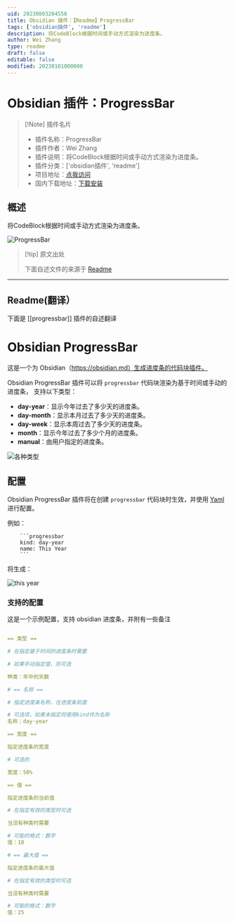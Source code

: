 ```yaml
---
uid: 20230803204556
title: Obsidian 插件：【Readme】ProgressBar
tags: ['obsidian插件', 'readme']
description: 将CodeBlock根据时间或手动方式渲染为进度条。
author: Wei Zhang
type: readme
draft: false
editable: false
modified: 20230101000000
---
```


# Obsidian 插件：ProgressBar

> [!Note] 插件名片
> - 插件名称：ProgressBar
> - 插件作者：Wei Zhang
> - 插件说明：将CodeBlock根据时间或手动方式渲染为进度条。
> - 插件分类：['obsidian插件', 'readme']
> - 项目地址：[点我访问](https://github.com/zwpaper/obsidian-progressbar)
> - 国内下载地址：[下载安装](https://pkmer.cn/products/plugin/pluginMarket/?progressbar)

## 概述

将CodeBlock根据时间或手动方式渲染为进度条。

![ProgressBar](https://cdn.pkmer.cn/covers/progressbar.jpeg!pkmer)

> [!tip] 原文出处
> 
>下面自述文件的来源于 [Readme](https://ghproxy.net/https://raw.githubusercontent.com/zwpaper/obsidian-progressbar/main/README.md)
> 

---

## Readme(翻译）

下面是 [[progressbar]] 插件的自述翻译


# Obsidian ProgressBar

这是一个为 Obsidian（https://obsidian.md）生成进度条的代码块插件。

Obsidian ProgressBar 插件可以将 `progressbar` 代码块渲染为基于时间或手动的进度条，
支持以下类型：
- **day-year**：显示今年过去了多少天的进度条。
- **day-month**：显示本月过去了多少天的进度条。
- **day-week**：显示本周过去了多少天的进度条。
- **month**：显示今年过去了多少个月的进度条。
- **manual**：由用户指定的进度条。

![各种类型](./images/all-kinds.jpg)

## 配置

Obsidian ProgressBar 插件将在创建 `progressbar` 代码块时生效，并使用 [Yaml](https://yaml.org/) 进行配置。

例如：

```
    ```progressbar
    kind: day-year
    name: This Year
    ```
```

将生成：

![this year](./images/this-year.jpg)

### 支持的配置

这是一个示例配置，支持 obsidian 进度条，并附有一些备注

``` yaml

== 类型 ==

# 在指定基于时间的进度条时需要

# 如果手动指定值，则可选

种类：年中的天数

# == 名称 ==

# 指定进度条名称，在进度条前面

# 可选项，如果未指定将使用kind作为名称
名称：day-year

== 宽度 ==

指定进度条的宽度

# 可选的

宽度：50%

== 值 ==

指定进度条的当前值

# 在指定有效的类型时可选

当没有种类时需要

# 可能的格式：数字
值：10

# == 最大值 ==

指定进度条的最大值

# 在指定有效的类型时可选

当没有种类时需要

# 可能的格式：数字
值：25



